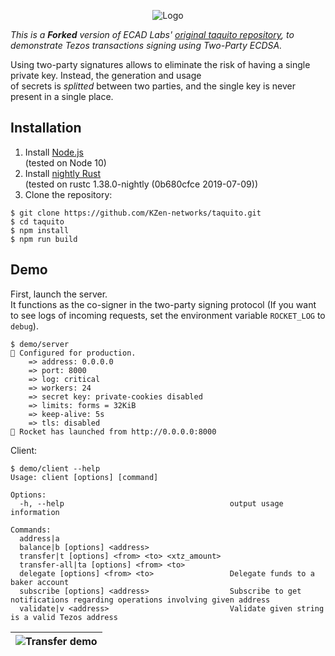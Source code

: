 
<span style="display:block;text-align:center">![Logo](https://tezostaquito.io/img/Taquito.png)</span>

_This is a **Forked** version of ECAD Labs' [original taquito repository](https://github.com/ecadlabs/taquito),
to demonstrate Tezos transactions signing using Two-Party ECDSA._

Using two-party signatures allows to eliminate the risk of having a single private key. Instead, the generation and usage  
of secrets is _splitted_ between two parties, and the single key is never present in a single place. 

## Installation

1. Install [Node.js](https://nodejs.org/en/download/)<br>
(tested on Node 10)
2. Install [nightly Rust](https://github.com/rust-lang/rustup.rs#installation)<br>
(tested on rustc 1.38.0-nightly (0b680cfce 2019-07-09))
3. Clone the repository:
```
$ git clone https://github.com/KZen-networks/taquito.git
$ cd taquito
$ npm install
$ npm run build
```

## Demo
First, launch the server.<br>
It functions as the co-signer in the two-party signing protocol
(If you want to see logs of incoming requests, set the environment variable `ROCKET_LOG` to `debug`).
```
$ demo/server
🔧 Configured for production.
    => address: 0.0.0.0
    => port: 8000
    => log: critical
    => workers: 24
    => secret key: private-cookies disabled
    => limits: forms = 32KiB
    => keep-alive: 5s
    => tls: disabled
🚀 Rocket has launched from http://0.0.0.0:8000
```
Client:
```
$ demo/client --help
Usage: client [options] [command]

Options:
  -h, --help                                     output usage information

Commands:
  address|a
  balance|b [options] <address>
  transfer|t [options] <from> <to> <xtz_amount>
  transfer-all|ta [options] <from> <to>
  delegate [options] <from> <to>                 Delegate funds to a baker account
  subscribe [options] <address>                  Subscribe to get notifications regarding operations involving given address
  validate|v <address>                           Validate given string is a valid Tezos address
```

|![Transfer demo](https://raw.githubusercontent.com/KZen-networks/taquito/master/demo/tezos-tss-demo.gif "Tezos Threshold Wallet Demo")|
|:--:|

